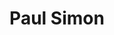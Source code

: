 ---
title: "Paul Simon"
summary: "Paul Frederic Simon is an American singer-songwriter. One of the most celebrated artists of the twentieth century, Simon's career has spanned six decades. Born in New Jersey, Simon grew up in the borough of Queens in New York City and developed an interest in rock music in his teens.
He began performing with his schoolfriend Art Garfunkel in 1956; together the two came to prominence in the 1960s as Simon & Garfunkel. The duo's blend of folk and rock music in hits like \"The Sound of Silence\", \"Mrs. Robinson\", \"America\", and \"The Boxer\" served as a soundtrack to the counterculture movement. Their career together peaked with their last album, Bridge over Troubled Water , at one point the best-selling album of all time. Throughout his subsequent solo career, Simon has continued to explore an eclectic mixture of genres, including gospel, reggae, soul, and more. His celebrated 1970s output—comprising Paul Simon , There Goes Rhymin' Simon , and Still Crazy After All These Years —kept him in the public spotlight and saw critical and commercial acclaim, spawning the hits \"Mother and Child Reunion\", \"Me and Julio Down by the Schoolyard\", and \"50 Ways to Leave Your Lover\".
Across his life, Simon has intermittently reunited with Garfunkel for several tours, including the famed Concert in Central Park. The widely lauded Graceland became Simon's biggest album of his career, melding his rock sound with worldbeat flavors; its single \"You Can Call Me Al\" became one of Simon's top hits. A sequel of sorts, The Rhythm of the Saints , preceded his own successful Concert in the Park, attended by a half-million fans. That decade, Simon focused his energies on a Broadway musical The Capeman , which was poorly received. In the first quarter of the next century, Simon continued to record and tour; his later albums, such as You're the One , So Beautiful or So What , and Stranger to Stranger , have introduced him to new generations. He retired from touring in 2018. His most recent work, Seven Psalms, will see release in May 2023.Simon is among the most acclaimed musicians and songwriters in popular music, and one of the world's best-selling music artists, both for his solo work and with Garfunkel. He is a two-time inductee into the Rock and Roll Hall of Fame, and has been the recipient of sixteen Grammy Awards, including three for Album of the Year. Two of his works, Sounds of Silence and Graceland, have seen induction into National Recording Registry for their cultural significance, and in 2007, the Library of Congress crowned him the inaugural winner of the Gershwin Prize for Popular Song. He is a co-founder of the Children's Health Fund, a nonprofit that provides medical care to children."
slug: "paul-simon"
image: "paul-simon.jpg"
apple_music_artist_url: "https://music.apple.com/gb/artist/paul-simon/152016"
wikipedia_url: "https://en.wikipedia.org/wiki/Paul_Simon"
---